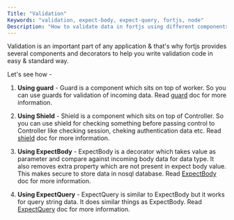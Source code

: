 ```yaml
---
Title: "Validation"
Keywords: "validation, expect-body, expect-query, fortjs, node"
Description: "How to validate data in fortjs using different components & decorators."
---
```


Validation is an important part of any application & that's why fortjs provides several components and decorators to help you write validation code in easy & standard way.

Let's see how - 

1. **Using guard** - Guard is a component which sits on top of worker. So you can use guards for validation of incoming data. Read [guard](/tutorial/components/guard) doc for more information.

2. **Using Shield** - Shield is a component which sits on top of Controller. So you can use shield for checking something before passing control to Controller like checking session, cheking authentication data etc. Read [shield](/tutorial/components/shield) doc for more information.

3. **Using ExpectBody** - ExpectBody is a decorator which takes value as parameter and compare against incoming body data for data type. It also removes extra property which are not present in expect body value. This makes secure to store data in nosql database. Read [ExpectBody](/tutorial/decorator/expect-body) doc for more information.

4. **Using ExpectQuery** - ExpectQuery is similar to ExpectBody but it works for query string data. It does similar things as ExpectBody. Read [ExpectQuery](/tutorial/decorator/expect-query) doc for more information.

